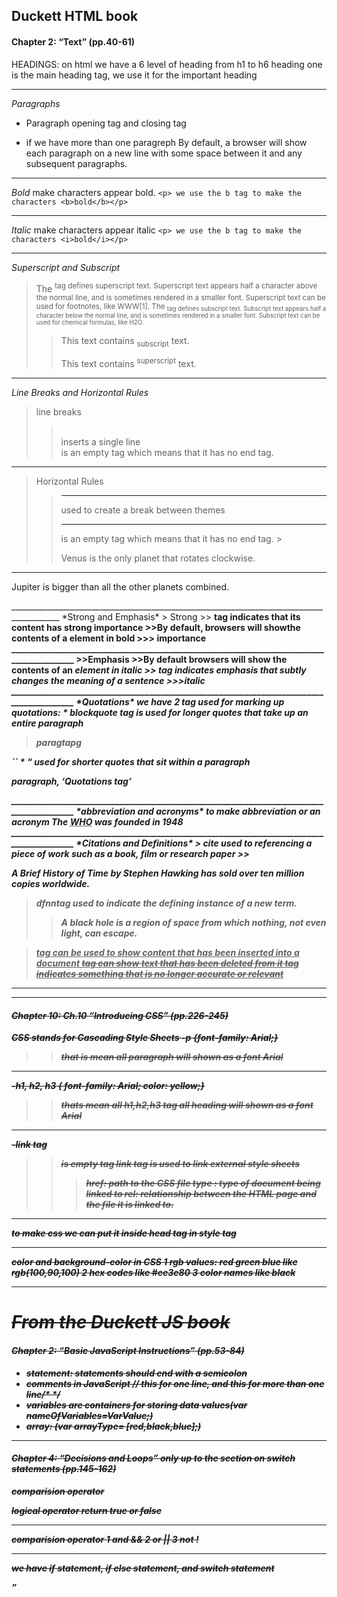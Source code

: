 ## Duckett HTML book
#### Chapter 2: “Text” (pp.40-61)
HEADINGS: on html we have a 6 level of heading from h1 to h6 
heading one is the main heading tag, we use it for the important heading
__________________________________________________________________________________________
*Paragraphs*
* Paragraph opening tag and closing tag <p></p>
* if we have more than one paragreph By default, a browser will show each paragraph on a new line with some space between it and any subsequent paragraphs.
__________________________________________________________________________________________
*Bold*
<b></b> make characters appear bold.
``<p> we use the b tag to make the characters <b>bold</b></p>``
__________________________________________________________________________________________
*Italic*
<i></i> make characters appear italic
``<p> we use the b tag to make the characters <i>bold</i></p>``
__________________________________________________________________________________________
*Superscript and Subscript*
> The <sup> tag defines superscript text. Superscript text appears half a character above the normal line, and is sometimes rendered in a smaller font. Superscript text can be used for footnotes, like WWW[1].
> The <sub> tag defines subscript text. Subscript text appears half a character below the normal line, and is sometimes rendered in a smaller font. Subscript text can be used for chemical formulas, like H2O.
>> <p>This text contains <sub>subscript</sub> text.</p> <p>This text contains <sup>superscript</sup> text.</p>
__________________________________________________________________________________________
*Line Breaks and Horizontal Rules*
>line breaks <br/>
>><br/> inserts a single line 
>><br/> is an empty tag which means that it has no end tag.
__________________________________________________________________________________________
>Horizontal Rules
>><hr/> used to create a break between themes
>><hr/> is an empty tag which means that it has no end tag.
>>><p>Venus is the only planet that rotates clockwise.</p>
<hr />
<p>Jupiter is bigger than all the other planets combined.</p>
__________________________________________________________________________________________
*Strong and Emphasis*
> Strong
>> <strong> tag indicates that its content has strong importance
>>By default, browsers will showthe contents of a <strong>element in bold
>>> <strong> importance</strong>
__________________________________________________________________________________________
>>Emphasis
>>By default browsers will show the contents of an <em> element in italic
>><em> tag indicates emphasis that subtly changes the meaning of a sentence
>>><em>italic</em>
__________________________________________________________________________________________
*Quotations*
we have 2 tag used for marking up quotations:
* blockquote tag is used for longer quotes that take up an entire paragraph
<blockquote cite="http://en.wikipedia.org/wiki/Winnie-the-Pooh">
<p>paragtapg</p> </blockquote>``
* <q> used for shorter quotes that sit within a paragraph
<p>paragraph, <q>Quotations tag</q></p>
__________________________________________________________________________________________
*abbreviation and acronyms*
<abbr> to make abbreviation or an acronym
The <abbr title="World Health Organization">WHO</abbr> was founded in 1948
__________________________________________________________________________________________
*Citations and Definitions*
> cite used to referencing a piece of work such as a book, film or research paper
>><p> <cite> A Brief History of Time</cite> by Stephen Hawking has sold over ten million copies worldwide.</p>

>dfnntag used to indicate the defining instance of a new term. 
>><p>A <dfn>black hole</dfn> is a region of space from which nothing, not even light, can escape.</p>

><ins> tag can be used to show content that has been inserted into a document
><del> tag can show text that has been deleted from it
><s> tag indicates something that is no longer accurate or relevant
__________________________________________________________________________________________
__________________________________________________________________________________________
#### Chapter 10: Ch.10 “Introducing CSS” (pp.226-245)
CSS stands for Cascading Style Sheets
-p {font-family: Arial;}
   >>that is mean all paragraph will shown as a font Arial
__________________________________________________________________________________________
-h1, h2, h3 { font-family: Arial; color: yellow;}
  >>thats mean all h1,h2,h3 tag all heading will shown as a font Arial
__________________________________________________________________________________________
-link tag <link>
 >>is empty tag
 >>link tag is used to link external style sheets
 >>>href: path to the CSS file
 >>>type : type of document being linked to
 >>>rel: relationship between the HTML page and the file it is linked to.
__________________________________________________________________________________________
 to make css we can put it inside head tag in style tag
__________________________________________________________________________________________
 color and background-color in CSS
 1 rgb values: red green blue like rgb(100,90,100)
 2 hex codes like #ee3e80
 3 color names like black
__________________________________________________________________________________________
# From the Duckett JS book
#### Chapter 2: “Basic JavaScript Instructions” (pp.53-84)
* statement: statements should end with a semicolon
* comments in JavaScript // this for one line, and this for more than one line/* */
* variables are containers for storing data values(var nameOfVariables=VarValue;)
* array: (var arrayType= [red,black,blue];)
__________________________________________________________________________________________
#### Chapter 4: “Decisions and Loops” only up to the section on switch statements (pp.145-162)
***comparision operator***

logical operator return true or false
__________________________________________________________________________________________
comparision operator
1 and &&
2 or ||
3 not !
__________________________________________________________________________________________
we have if statement, if else statement, and switch statement